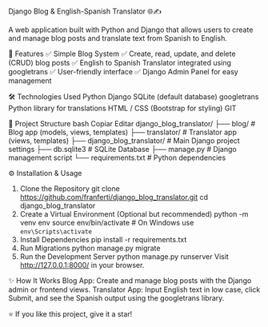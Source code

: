 Django Blog & English-Spanish Translator 🌐✍️

A web application built with Python and Django that allows users to create and manage blog posts and translate text from Spanish to English.

🚀 Features
✅ Simple Blog System
✅ Create, read, update, and delete (CRUD) blog posts
✅ English to Spanish Translator integrated using googletrans
✅ User-friendly interface
✅ Django Admin Panel for easy management

🛠 Technologies Used
Python
Django
SQLite (default database)
googletrans Python library for translations
HTML / CSS (Bootstrap for styling)
GIT

📂 Project Structure
bash
Copiar
Editar
django_blog_translator/
├── blog/               # Blog app (models, views, templates)
├── translator/         # Translator app (views, templates)
├── django_blog_translator/ # Main Django project settings
├── db.sqlite3          # SQLite Database
├── manage.py           # Django management script
└── requirements.txt    # Python dependencies

⚙️ Installation & Usage
1. Clone the Repository
git clone https://github.com/franferti/django_blog_translator.git
cd django_blog_translator
2. Create a Virtual Environment (Optional but recommended)
python -m venv env
source env/bin/activate  # On Windows use `env\Scripts\activate`
3. Install Dependencies
pip install -r requirements.txt
4. Run Migrations
python manage.py migrate
5. Run the Development Server
python manage.py runserver
Visit http://127.0.0.1:8000/ in your browser.

✨ How It Works
Blog App: Create and manage blog posts with the Django admin or frontend views.
Translator App: Input English text in low case, click Submit, and see the Spanish output using the googletrans library.

⭐ If you like this project, give it a star!
